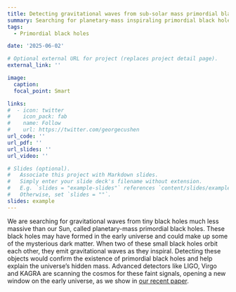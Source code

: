 ```yaml
---
title: Detecting gravitational waves from sub-solar mass primordial black holes
summary: Searching for planetary-mass inspiraling primordial black hole binaries.
tags:
  - Primordial black holes

date: '2025-06-02'

# Optional external URL for project (replaces project detail page).
external_link: ''

image:
  caption: 
  focal_point: Smart

links:
#  - icon: twitter
#    icon_pack: fab
#    name: Follow
#    url: https://twitter.com/georgecushen
url_code: ''
url_pdf: ''
url_slides: ''
url_video: ''

# Slides (optional).
#   Associate this project with Markdown slides.
#   Simply enter your slide deck's filename without extension.
#   E.g. `slides = "example-slides"` references `content/slides/example-slides.md`.
#   Otherwise, set `slides = ""`.
slides: example
---
```


We are searching for gravitational waves from tiny black holes much less massive than our Sun, called planetary-mass primordial black holes. These black holes may have formed in the early universe and could make up some of the mysterious dark matter. When two of these small black holes orbit each other, they emit gravitational waves as they inspiral. Detecting these objects would confirm the existence of primordial black holes and help explain the universe’s hidden mass. Advanced detectors like LIGO, Virgo and KAGRA are scanning the cosmos for these faint signals, opening a new window on the early universe, as we show in [our recent paper](https://arxiv.org/abs/2402.19468).
